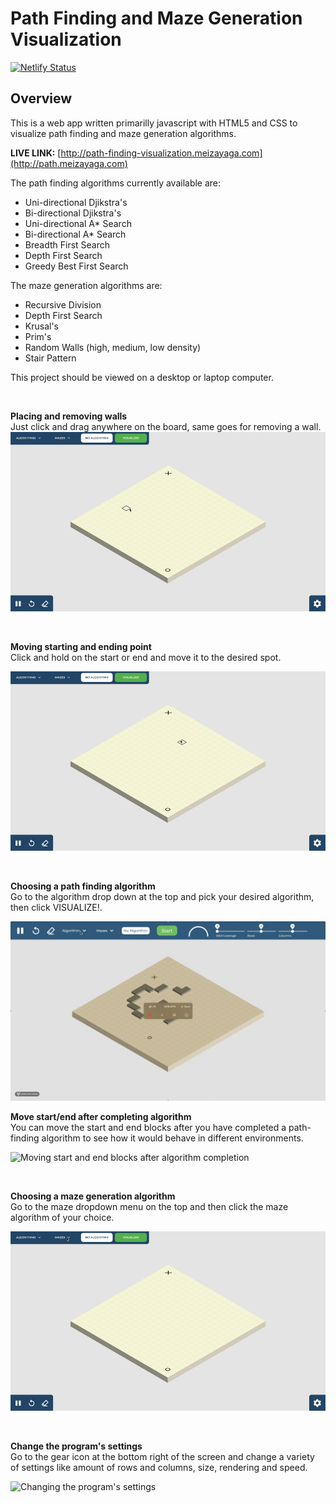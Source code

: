 # Path Finding and Maze Generation Visualization  

[![Netlify Status](https://api.netlify.com/api/v1/badges/eef8eed6-8fcd-4df6-906a-43a281ae88d8/deploy-status)](https://app.netlify.com/sites/ecstatic-lewin-ccba61/deploys)

## Overview
This is a web app written primarilly javascript with HTML5 and CSS to visualize path finding and maze generation algorithms. 

**LIVE LINK:** [http://path-finding-visualization.meizayaga.com](http://path.meizayaga.com)

The path finding algorithms currently available are:  
* Uni-directional Djikstra's
* Bi-directional Djikstra's
* Uni-directional A* Search
* Bi-directional A* Search
* Breadth First Search
* Depth First Search
* Greedy Best First Search

The maze generation algorithms are:
* Recursive Division
* Depth First Search
* Krusal's
* Prim's
* Random Walls (high, medium, low density)
* Stair Pattern

This project should be viewed on a desktop or laptop computer.

<br>

**Placing and removing walls**  
Just click and drag anywhere on the board, same goes for removing a wall. 
![Placing Walls on the board](images/walls.gif)

<br>

**Moving starting and ending point**  
Click and hold on the start or end and move it to the desired spot.

![Moving starting and ending point](images/startend.gif)

<br>

**Choosing a path finding algorithm**  
Go to the algorithm drop down at the top and pick your desired algorithm, then click VISUALIZE!.  

![Choosing a path finding algorithm](images/algorithm.gif)

**Move start/end after completing algorithm**  
You can move the start and end blocks after you have completed a path-finding algorithm to see how it would behave in different environments.

![Moving start and end blocks after algorithm completion](images/startend-after.gif)

<br>

**Choosing a maze generation algorithm**  
Go to the maze dropdown menu on the top and then click the maze algorithm of your choice.

![Choosing a maze generation algorithm](images/maze.gif)

<br>

**Change the program's settings**  
Go to the gear icon at the bottom right of the screen and change a variety of settings like amount of rows and columns, size, rendering and speed.

![Changing the program's settings](images/settings.gif)